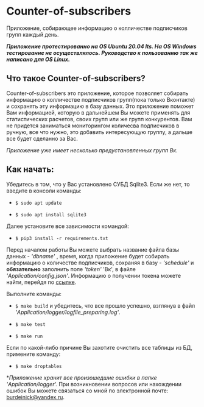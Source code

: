 # Counter-of-subscribers

Приложение, собирающее информацию о колличестве подписчиков групп каждый день.

 ***Приложение протестированно на OS Ubuntu 20.04 lts. На OS Windows тестирование не осуществлялось. Руководство к пользованию так же написано для OS Linux.***

## Что такое Counter-of-subscribers?

Counter-of-subscribers это приложение, которое позволяет собирать информацию о колличестве подписчиков групп(пока только Вконтакте) и сохранять эту информацию в базу данных. Это приложение поможет Вам информацией, которую в дальнейшем Вы можете применять для статистических расчетов, своих групп или же групп конкурентов. Вам не придется заниматься мониторингом количесва подписчиков в ручную, все что нужно, это добавить интересующую группу, а дальше все будет сделанно за Вас.

*Приложение уже имеет несколько предустановленных групп Вк.*

## Как начать:

Убедитесь в том, что у Вас установлено СУБД Sqlite3.
Если же нет, то введите в консоли команды:

* `$ sudo apt update`

* `$ sudo apt install sqlite3`

Далее установите все зависимости командой:

* `$ pip3 install -r requirements.txt`

Перед началом работы Вы можете выбрать название файла базы данных - *'dbname'* , время, когда приложение будет собирать информацию о количестве подписчиков, сохраняя в базу - *'schedule'* и **обязательно** заполнить поле *'token'* 'Вк', 
в файле *'Application/config.json'*.
Информацию о получении токена можете найти, перейдя по [ссылке](http://example.com/ "Здесь можно узнать, как получить токен Вк").

Выполните команды:

* `$ make build`
и убедитесь, что все прошло успешно, взглянув в файл *'Application/logger/logfile_preparing.log'*.

* `$ make test`

* `$ make run`

Если по какой-либо причине Вы захотите очистить все таблицы из БД, примените команду:

* `$ make droptables`

**Приложение хранит все произошедшие ошибки в папке 'Application/logger'.*
При возникновении вопросов или нахождении ошибок Вы можете связаться со мной по электронной почте: <burdeinick@yandex.ru>.